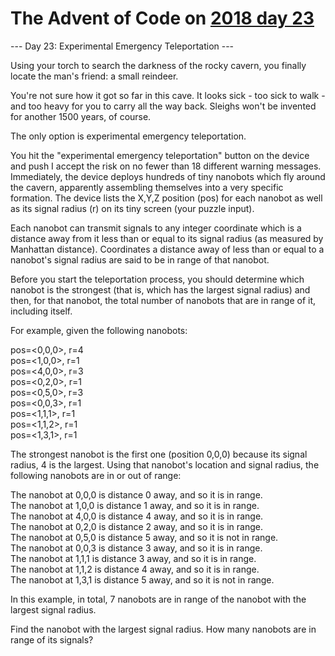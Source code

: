 # The Advent of Code on [2018 day 23](https://adventofcode.com/2018/day/23)

--- Day 23: Experimental Emergency Teleportation ---

Using your torch to search the darkness of the rocky cavern, you finally locate the man's friend: a small reindeer.

You're not sure how it got so far in this cave.  It looks sick - too sick to walk - and too heavy for you to carry all the way back.  Sleighs won't be invented for another 1500 years, of course.

The only option is experimental emergency teleportation.

You hit the "experimental emergency teleportation" button on the device and push I accept the risk on no fewer than 18 different warning messages. Immediately, the device deploys hundreds of tiny nanobots which fly around the cavern, apparently assembling themselves into a very specific formation. The device lists the X,Y,Z position (pos) for each nanobot as well as its signal radius (r) on its tiny screen (your puzzle input).

Each nanobot can transmit signals to any integer coordinate which is a distance away from it less than or equal to its signal radius (as measured by Manhattan distance). Coordinates a distance away of less than or equal to a nanobot's signal radius are said to be in range of that nanobot.

Before you start the teleportation process, you should determine which nanobot is the strongest (that is, which has the largest signal radius) and then, for that nanobot, the total number of nanobots that are in range of it, including itself.

For example, given the following nanobots:

pos=<0,0,0>, r=4\
pos=<1,0,0>, r=1\
pos=<4,0,0>, r=3\
pos=<0,2,0>, r=1\
pos=<0,5,0>, r=3\
pos=<0,0,3>, r=1\
pos=<1,1,1>, r=1\
pos=<1,1,2>, r=1\
pos=<1,3,1>, r=1

The strongest nanobot is the first one (position 0,0,0) because its signal radius, 4 is the largest. Using that nanobot's location and signal radius, the following nanobots are in or out of range:

The nanobot at 0,0,0 is distance 0 away, and so it is in range.\
The nanobot at 1,0,0 is distance 1 away, and so it is in range.\
The nanobot at 4,0,0 is distance 4 away, and so it is in range.\
The nanobot at 0,2,0 is distance 2 away, and so it is in range.\
The nanobot at 0,5,0 is distance 5 away, and so it is not in range.\
The nanobot at 0,0,3 is distance 3 away, and so it is in range.\
The nanobot at 1,1,1 is distance 3 away, and so it is in range.\
The nanobot at 1,1,2 is distance 4 away, and so it is in range.\
The nanobot at 1,3,1 is distance 5 away, and so it is not in range.

In this example, in total, 7 nanobots are in range of the nanobot with the largest signal radius.

Find the nanobot with the largest signal radius.  How many nanobots are in range of its signals?